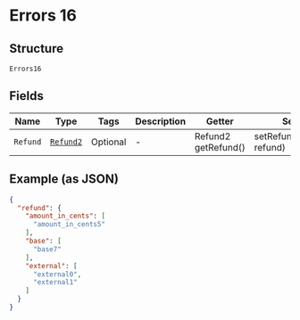 
# Errors 16

## Structure

`Errors16`

## Fields

| Name | Type | Tags | Description | Getter | Setter |
|  --- | --- | --- | --- | --- | --- |
| `Refund` | [`Refund2`](../../doc/models/refund-2.md) | Optional | - | Refund2 getRefund() | setRefund(Refund2 refund) |

## Example (as JSON)

```json
{
  "refund": {
    "amount_in_cents": [
      "amount_in_cents5"
    ],
    "base": [
      "base7"
    ],
    "external": [
      "external0",
      "external1"
    ]
  }
}
```

